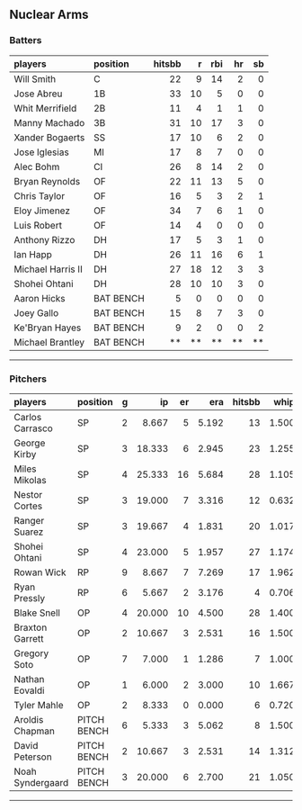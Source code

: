 ## Nuclear Arms

### Batters

 
|players           |position  | hitsbb|  r| rbi| hr| sb| 
|:-----------------|:---------|------:|--:|---:|--:|--:| 
|Will Smith        |C         |     22|  9|  14|  2|  0| 
|Jose Abreu        |1B        |     33| 10|   5|  0|  0| 
|Whit Merrifield   |2B        |     11|  4|   1|  1|  0| 
|Manny Machado     |3B        |     31| 10|  17|  3|  0| 
|Xander Bogaerts   |SS        |     17| 10|   6|  2|  0| 
|Jose Iglesias     |MI        |     17|  8|   7|  0|  0| 
|Alec Bohm         |CI        |     26|  8|  14|  2|  0| 
|Bryan Reynolds    |OF        |     22| 11|  13|  5|  0| 
|Chris Taylor      |OF        |     16|  5|   3|  2|  1| 
|Eloy Jimenez      |OF        |     34|  7|   6|  1|  0| 
|Luis Robert       |OF        |     14|  4|   0|  0|  0| 
|Anthony Rizzo     |DH        |     17|  5|   3|  1|  0| 
|Ian Happ          |DH        |     26| 11|  16|  6|  1| 
|Michael Harris II |DH        |     27| 18|  12|  3|  3| 
|Shohei Ohtani     |DH        |     28| 10|  10|  3|  0| 
|Aaron Hicks       |BAT BENCH |      5|  0|   0|  0|  0| 
|Joey Gallo        |BAT BENCH |     15|  8|   7|  3|  0| 
|Ke'Bryan Hayes    |BAT BENCH |      9|  2|   0|  0|  2| 
|Michael Brantley  |BAT BENCH |     **| **|  **| **| **| 


* * *

### Pitchers

 
|players          |position    |  g|     ip| er|   era| hitsbb|  whip| so|  w| sv| 
|:----------------|:-----------|--:|------:|--:|-----:|------:|-----:|--:|--:|--:| 
|Carlos Carrasco  |SP          |  2|  8.667|  5| 5.192|     13| 1.500| 10|  1|  0| 
|George Kirby     |SP          |  3| 18.333|  6| 2.945|     23| 1.255| 21|  2|  0| 
|Miles Mikolas    |SP          |  4| 25.333| 16| 5.684|     28| 1.105| 15|  2|  0| 
|Nestor Cortes    |SP          |  3| 19.000|  7| 3.316|     12| 0.632| 18|  0|  0| 
|Ranger Suarez    |SP          |  3| 19.667|  4| 1.831|     20| 1.017| 17|  0|  0| 
|Shohei Ohtani    |SP          |  4| 23.000|  5| 1.957|     27| 1.174| 24|  2|  0| 
|Rowan Wick       |RP          |  9|  8.667|  7| 7.269|     17| 1.962| 10|  1|  4| 
|Ryan Pressly     |RP          |  6|  5.667|  2| 3.176|      4| 0.706|  8|  0|  4| 
|Blake Snell      |OP          |  4| 20.000| 10| 4.500|     28| 1.400| 29|  1|  0| 
|Braxton Garrett  |OP          |  2| 10.667|  3| 2.531|     16| 1.500|  5|  0|  0| 
|Gregory Soto     |OP          |  7|  7.000|  1| 1.286|      7| 1.000|  4|  0|  3| 
|Nathan Eovaldi   |OP          |  1|  6.000|  2| 3.000|     10| 1.667|  3|  0|  0| 
|Tyler Mahle      |OP          |  2|  8.333|  0| 0.000|      6| 0.720|  7|  1|  0| 
|Aroldis Chapman  |PITCH BENCH |  6|  5.333|  3| 5.062|      8| 1.500|  6|  2|  0| 
|David Peterson   |PITCH BENCH |  2| 10.667|  3| 2.531|     14| 1.312| 13|  1|  0| 
|Noah Syndergaard |PITCH BENCH |  3| 20.000|  6| 2.700|     21| 1.050| 11|  2|  0| 


* * *


